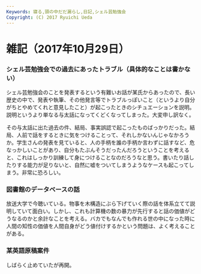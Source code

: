 ```yaml
---
Keywords: 寝る,頭の中だだ漏らし,日記,シェル芸勉強会
Copyright: (C) 2017 Ryuichi Ueda
---
```


# 雑記（2017年10月29日）

### シェル芸勉強会での過去にあったトラブル（具体的なことは書かない）

シェル芸勉強会のことを発表するという有難いお話が某氏からあったので、長い歴史の中で、発表や執筆、その他発言等でトラブルっぽいこと（というより自分がちとやめてくれと意見したこと）が起こったときのシチュエーションを説明。説明というより単なる与太話になってくどくなってしまった。大変申し訳なく。

その与太話に出た過去の件、結局、事実誤認で起こったものばっかりだった。結局、人前で話をするときに気をつけることって、それしかないんじゃなかろうか。学生さんの発表を見ていると、人の手柄を誰の手柄か言わずに話すなど、危なっかしいことがあり、自分もたぶんそうだったんだろうということを考えると、これはしっかり訓練して身につけることなのだろうなと思う。書いたり話したりする能力が足りないと、自然に嘘をついてしまうようなケースも起こってしまう。非常に恐ろしい。

### 図書館のデータベースの話

放送大学で今聴いている。物事を木構造にぶら下げていく際の話を体系立てて説明していて面白い。しかし、これも計算機の数の暴力が先行すると話の価値がどうなるのかと余計なことを考える。バカでもなんでも作れる世の中になった時に人間の知性の価値を人間自身がどう値付けするかという問題は、よく考えることがある。

### 某英語原稿案件

しばらく止めていたが再開。

